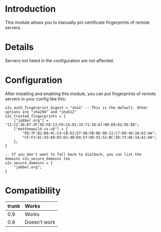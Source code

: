 # Introduction #

This module allows you to manually pin certificate fingerprints of remote servers.

# Details #

Servers not listed in the configuration are not affected.

# Configuration #

After installing and enabling this module, you can put fingerprints of remote servers in your config like this:

```
s2s_auth_fingerprint_digest = "sha1" -- This is the default. Other options are "sha256" and "sha512"
s2s_trusted_fingerprints = {
	["jabber.org"] = "11:C2:3D:87:3F:95:F8:13:F8:CA:81:33:71:36:A7:00:E0:01:95:ED";
	["matthewwild.co.uk"] = {
		"FD:7F:B2:B9:4C:C4:CB:E2:E7:48:FB:0D:98:11:C7:D8:4D:2A:62:AA";
		"CF:F3:EC:43:A9:D5:D1:4D:D4:57:09:55:52:BC:5D:73:06:1A:A1:A0";
	};
}

-- If you don't want to fall back to dialback, you can list the domains s2s_secure_domains too
s2s_secure_domains = {
	"jabber.org";
}
```

# Compatibility #

|trunk|Works|
|:----|:----|
|0.9|Works|
|0.8|Doesn't work|
